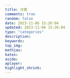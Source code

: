 ```yaml
---
title: 分类
comments: true
random: false
date: 2023-11-06 15:26:04
updated: 2023-11-06 15:26:04
type: "categories"
description:
keywords:
top_img:
mathjax:
katex:
aside:
aplayer:
highlight_shrink:
---
```

